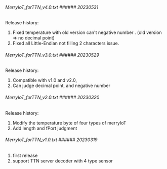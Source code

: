 
###### MerryIoT_forTTN_v4.0.txt ###### 20230531
Release history:
1. Fixed temperature with old version can't negative number . (old version => no decimal point)
2. Fixed all Little-Endian not filling 2 characters issue.


###### MerryIoT_forTTN_v3.0.txt ###### 20230529
Release history:
1. Compatible with v1.0 and v2.0,
2. Can judge decimal point, and negative number


###### MerryIoT_forTTN_v2.0.txt ###### 20230320
Release history:
1. Modify the temperature byte of four types of merryIoT
2. Add length and fPort judgment


###### MerryIoT_forTTN_v1.0.txt ###### 20230319
1. first release
2. support TTN server decoder with 4 type sensor
